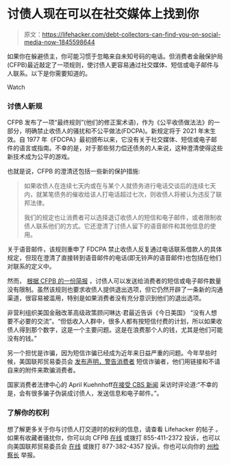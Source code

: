 # 讨债人现在可以在社交媒体上找到你

> 原文：<https://lifehacker.com/debt-collectors-can-find-you-on-social-media-now-1845598644>

如果你在躲避债主，你可能习惯于忽略来自未知号码的电话。但消费者金融保护局(CFPB)最近敲定了一项规则，使讨债人更容易通过社交媒体、短信或电子邮件与人联系。以下是你需要知道的。

Watch

### **讨债人新规**

CFPB 发布了一项“最终规则”(他们的修正案术语)，作为《公平收债做法法》的一部分，明确禁止收债人的骚扰和不公平做法(FDCPA)。新规定将于 2021 年末生效。自 1977 年《FDCPA》最初颁布以来，它没有关于社交媒体、短信或电子邮件的语言或指南。不幸的是，对于那些努力偿还债务的人来说，这种澄清使得这些新技术成为公平的游戏。

也就是说，CFPB 的澄清还包括一些新的保护措施:

> 如果收债人在连续七天内或在与某个人就债务进行电话交谈后的连续七天内，就某笔债务的催收给该人打电话超过七次，则收债人将被认为违反了联邦法律。
> 
> 我们的规定也让消费者可以选择退订收债人的短信和电子邮件，或者限制收债人联系他们的方式。它还澄清了讨债人留下的语音邮件和其他信息的使用。

关于语音邮件，该规则重申了 FDCPA 禁止收债人反复通过电话联系借款人的具体规定，但现在澄清了直接转到语音邮件的电话(即无铃声的语音邮件)也包括在他们对联系的定义中。

然而， [根据 CFPB 的一份简报](https://files.consumerfinance.gov/f/documents/cfpb_october_2020_debt_collection_executive_summary.pdf) ，讨债人可以发送给消费者的短信或电子邮件数量没有限制。虽然该规则也要求收债人提供退出选项，但它仍然开辟了一条新的沟通渠道，很容易被滥用，特别是如果消费者没有充分意识到他们的退出选项。

非营利组织美国金融改革高级政策顾问琳达·君最近告诉《今日美国》 “没有人想要不必要的交流”。“但低收入人群中，很多人都有按短信付费的计划，所以如果收债人得到那个数字，这是一个主要问题。这是在浪费那个人的钱，尤其是他们可能没有的钱。”

另一个担忧是诈骗，因为短信诈骗已经成为近年来日益严重的问题。今年早些时候，美国联邦贸易委员会 [发布声明，警告消费者](https://www.consumer.ftc.gov/articles/how-recognize-and-report-spam-text-messages) 短信诈骗者，他们用链接和不请自来的附件来欺骗消费者。

国家消费者法律中心的 April Kuehnhoff[在接受 CBS 新闻](https://www.cbsnews.com/news/debt-collectors-unlimited-text-email-messages-consumer-financial-protection-bureau/) 采访时评论道:“不幸的是，会有很多骗子伪装成讨债人，发送信息和电子邮件。”。

### 了解你的权利

想了解更多关于你与讨债人打交道时的权利的信息，请查看 Lifehacker 的帖子 。如果有收藏者骚扰你，你可以向 CFPB [在线](https://www.consumerfinance.gov/complaint/) 或拨打 855-411-2372 投诉，也可以向美国联邦贸易委员会 [在线](https://www.consumer.ftc.gov/articles/0149-debt-collection) 或拨打 877-382-4357 投诉。你也可以向你的 [州检察长](http://www.naag.org/current-attorneys-general.ph) 举报。